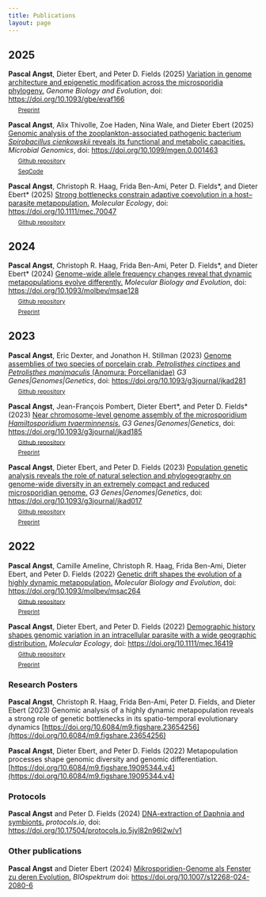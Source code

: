 ```yaml
---
title: Publications
layout: page
---
```


## 2025
**Pascal Angst**, Dieter Ebert, and Peter D. Fields (2025) [Variation in genome architecture and epigenetic modification across the microsporidia phylogeny.](https://doi.org/10.1093/gbe/evaf166) *Genome Biology and Evolution*, doi: https://doi.org/10.1093/gbe/evaf166  
&nbsp;&nbsp;&nbsp;&nbsp; <sub>[Preprint](https://doi.org/10.1101/2025.01.20.633886)</sub>  

**Pascal Angst**, Alix Thivolle, Zoe Haden, Nina Wale, and Dieter Ebert (2025) [Genomic analysis of the zooplankton-associated pathogenic bacterium *Spirobacillus cienkowskii* reveals its functional and metabolic capacities.](https://doi.org/10.1099/mgen.0.001463) *Microbial Genomics*, doi: https://doi.org/10.1099/mgen.0.001463  
&nbsp;&nbsp;&nbsp;&nbsp; <sub>[Github repository](https://github.com/pascalangst/Angst_etal_2025_MicrobGenom/)</sub>  
&nbsp;&nbsp;&nbsp;&nbsp; <sub>[SeqCode](https://registry.seqco.de/registers/r:hyd0fmmd)</sub>  

**Pascal Angst**, Christoph R. Haag, Frida Ben-Ami, Peter D. Fields\*, and Dieter Ebert\* (2025) [Strong bottlenecks constrain adaptive coevolution in a host–parasite metapopulation.](https://doi.org/10.1111/mec.70047) *Molecular Ecology*, doi: https://doi.org/10.1111/mec.70047  
&nbsp;&nbsp;&nbsp;&nbsp; <sub>[Github repository](https://github.com/pascalangst/Angst_etal_2025_MolEcol)</sub>  

## 2024  
**Pascal Angst**, Christoph R. Haag, Frida Ben-Ami, Peter D. Fields\*, and Dieter Ebert\* (2024) [Genome-wide allele frequency changes reveal that dynamic metapopulations evolve differently.](https://academic.oup.com/mbe/advance-article/doi/10.1093/molbev/msae128/7700360?utm_source=authortollfreelink&utm_campaign=mbe&utm_medium=email&guestAccessKey=21166a54-2993-4c9d-94ab-e6cfc47e2551) *Molecular Biology and Evolution*, doi: https://doi.org/10.1093/molbev/msae128  
&nbsp;&nbsp;&nbsp;&nbsp; <sub>[Github repository](https://github.com/pascalangst/Angst_etal_2024_MBE)</sub>  
&nbsp;&nbsp;&nbsp;&nbsp; <sub>[Preprint](https://doi.org/10.1101/2024.01.18.575980)</sub>  

## 2023
**Pascal Angst**, Eric Dexter, and Jonathon H. Stillman (2023) [Genome assemblies of two species of porcelain crab, *Petrolisthes cinctipes* and *Petrolisthes manimaculis* (Anomura: Porcellanidae)](https://doi.org/10.1093/g3journal/jkad281) *G3 Genes|Genomes|Genetics*, doi: https://doi.org/10.1093/g3journal/jkad281  
&nbsp;&nbsp;&nbsp;&nbsp; <sub>[Github repository](https://github.com/pascalangst/Petrolisthes_assemblies)</sub>  

**Pascal Angst**, Jean-François Pombert, Dieter Ebert\*, and Peter D. Fields\* (2023) [Near chromosome-level genome assembly of the microsporidium *Hamiltosporidium tvaerminnensis*.](https://doi.org/10.1093/g3journal/jkad185) *G3 Genes|Genomes|Genetics*, doi: https://doi.org/10.1093/g3journal/jkad185  
&nbsp;&nbsp;&nbsp;&nbsp; <sub>[Github repository](https://github.com/pascalangst/Angst_etal_2023_G3)</sub>  
&nbsp;&nbsp;&nbsp;&nbsp; <sub>[Preprint](https://doi.org/10.1101/2023.06.02.543461)</sub>  

**Pascal Angst**, Dieter Ebert, and Peter D. Fields (2023) [Population genetic analysis reveals the role of natural selection and phylogeography on genome-wide diversity in an extremely compact and reduced microsporidian genome.](https://doi.org/10.1093/g3journal/jkad017) *G3 Genes|Genomes|Genetics*, doi: https://doi.org/10.1093/g3journal/jkad017  
&nbsp;&nbsp;&nbsp;&nbsp; <sub>[Github repository](https://github.com/pascalangst/Angst_etal_2022_G3)</sub>  
&nbsp;&nbsp;&nbsp;&nbsp; <sub>[Preprint](https://doi.org/10.1101/2022.03.29.486185)</sub>

## 2022
**Pascal Angst**, Camille Ameline, Christoph R. Haag, Frida Ben-Ami, Dieter Ebert, and Peter D. Fields (2022) [Genetic drift shapes the evolution of a highly dynamic metapopulation.](https://doi.org/10.1093/molbev/msac264) *Molecular Biology and Evolution*, doi: https://doi.org/10.1093/molbev/msac264  
&nbsp;&nbsp;&nbsp;&nbsp; <sub>[Github repository](https://github.com/pascalangst/Angst_etal_2022_MBE)</sub>  
&nbsp;&nbsp;&nbsp;&nbsp; <sub>[Preprint](https://biorxiv.org/cgi/content/short/2022.07.10.499462v1)</sub>  

**Pascal Angst**, Dieter Ebert, and Peter D. Fields (2022) [Demographic history shapes genomic variation in an intracellular parasite with a wide geographic distribution.](https://onlinelibrary.wiley.com/share/author/R6IXKIVYHEARJJCUGENR?target=10.1111/mec.16419) *Molecular Ecology*, doi: https://doi.org/10.1111/mec.16419  
&nbsp;&nbsp;&nbsp;&nbsp; <sub>[Github repository](https://github.com/pascalangst/Angst_etal_2022_MolEcol)</sub>  
&nbsp;&nbsp;&nbsp;&nbsp; <sub>[Preprint](https://doi.org/10.1101/2021.11.02.466881)</sub>  

### Research Posters

**Pascal Angst**, Christoph R. Haag, Frida Ben-Ami, Peter D. Fields, and Dieter Ebert (2023) Genomic analysis of a highly dynamic metapopulation reveals a strong role of genetic bottlenecks in its spatio-temporal evolutionary dynamics [https://doi.org/10.6084/m9.figshare.23654256](https://doi.org/10.6084/m9.figshare.23654256)  

**Pascal Angst**, Dieter Ebert, and Peter D. Fields (2022) Metapopulation processes shape genomic diversity and genomic differentiation. [https://doi.org/10.6084/m9.figshare.19095344.v4](https://doi.org/10.6084/m9.figshare.19095344.v4)  

### Protocols

**Pascal Angst** and Peter D. Fields (2024) [DNA-extraction of Daphnia and symbionts.](https://doi.org/10.17504/protocols.io.5jyl82n96l2w/v1) *protocols.io*, doi: https://doi.org/10.17504/protocols.io.5jyl82n96l2w/v1  

### Other publications

**Pascal Angst** and Dieter Ebert (2024) [Mikrosporidien-Genome als Fenster zu deren Evolution.](https://rdcu.be/dyFfe) *BIOspektrum* doi: https://doi.org/10.1007/s12268-024-2080-6  
